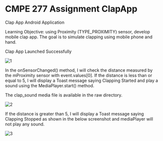 # CMPE 277 Assignment ClapApp
Clap App Android Application

Learning Objective: using Proximity (TYPE_PROXIMITY) sensor, develop mobile clap app. The goal is to simulate clapping using mobile phone and hand.

Clap App Launched Successfully

![1](https://user-images.githubusercontent.com/111547793/229615334-7f629357-e5b4-4b1c-90f6-ad116462727e.png)

In the onSensorChanged() method, I will check the distance measured by the mProximity sensor with event.values[0]. If the distance is less than or equal to 5, I will display a Toast message saying Clapping Started and play a sound using the MediaPlayer.start() method.

The clap_sound media file is available in the raw directory.

![2](https://user-images.githubusercontent.com/111547793/229615347-292062a7-00ac-40cc-b6dd-985b2b4e2f72.png)

If the distance is greater than 5, I will display a Toast message saying Clapping Stopped as shown in the below screenshot and mediaPlayer will not play any sound.

![3](https://user-images.githubusercontent.com/111547793/229615370-18ef8d71-30f2-4186-8646-6cf23f2d3bd2.png)



